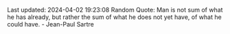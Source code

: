 Last updated: 2024-04-02 19:23:08
Random Quote: Man is not sum of what he has already, but rather the sum of what he does not yet have, of what he could have. - Jean-Paul Sartre